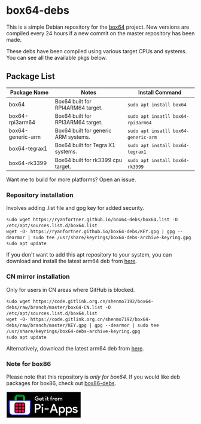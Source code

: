 # box64-debs

This is a simple Debian repository for the [box64](https://github.com/ptitSeb/box64) project. New versions are compiled every 24 hours if a new commit on the master repository has been made.

These debs have been compiled using various target CPUs and systems. You can see all the available pkgs below.

## Package List
Package Name | Notes | Install Command |
------------ | ------------- | ------------- |
| box64 | Box64 built for RPI4ARM64 target. | `sudo apt install box64` |
| box64-rpi3arm64 | Box64 built for RPI3ARM64 target. | `sudo apt insatll box64-rpi3arm64` |
| box64-generic-arm | Box64 built for generic ARM systems. | `sudo apt insatll box64-generic-arm` |
| box64-tegrax1 | Box64 built for Tegra X1 systems. | `sudo apt install box64-tegrax1` |
| box64-rk3399 | Box64 built for rk3399 cpu target. | `sudo apt install box64-rk3399` |

Want me to build for more platforms? Open an issue. 

### Repository installation
Involves adding .list file and gpg key for added security.
```
sudo wget https://ryanfortner.github.io/box64-debs/box64.list -O /etc/apt/sources.list.d/box64.list
wget -O- https://ryanfortner.github.io/box64-debs/KEY.gpg | gpg --dearmor | sudo tee /usr/share/keyrings/box64-debs-archive-keyring.gpg 
sudo apt update
```
If you don't want to add this apt repository to your system, you can download and install the latest arm64 deb from [here](https://github.com/ryanfortner/box64-debs/tree/master/debian).

### CN mirror installation
Only for users in CN areas where GitHub is blocked.
```
sudo wget https://code.gitlink.org.cn/shenmo7192/box64-debs/raw/branch/master/box64-CN.list -O /etc/apt/sources.list.d/box64.list
wget -O- https://code.gitlink.org.cn/shenmo7192/box64-debs/raw/branch/master/KEY.gpg | gpg --dearmor | sudo tee /usr/share/keyrings/box64-debs-archive-keyring.gpg 
sudo apt update
```
Alternatively, download the latest arm64 deb from [here](https://code.gitlink.org.cn/shenmo7192/box64-debs/src/branch/master/debian).

### Note for box86

Please note that this repository is *only for box64*. If you would like deb packages for box86, check out [box86-debs](https://github.com/ryanfortner/box86-debs).

[![badge](https://github.com/Botspot/pi-apps/blob/master/icons/badge.png?raw=true)](https://github.com/Botspot/pi-apps)  
